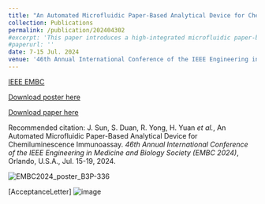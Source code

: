 ```yaml
---
title: "An Automated Microfluidic Paper-Based Analytical Device for Chemiluminescence Immunoassay"
collection: Publications
permalink: /publication/202404302
#excerpt: 'This paper introduces a high-integrated microfluidic paper-based analytical device (μPAD) that has a reliable and programmable rotary valve and automated injection device. By controlling the rotation of valves, different regions on the μPAD can be connected or disconnected, allowing reagents to be effectively transported to the test zone. In order to address the limitations of traditional chemiluminescent immunoassays (CLIA), which involve expensive equipment and extensive manual operations, we utilize a smartphone to read the results and program each component of the device to automate the detection process. As a proof-of-concept, we conducted the detection of rabbit IgG under optimized experimental conditions (H2O2 concentration at 0.1 M, HRP-conjugated antibody concentration at 150 μg/mL, and plasma treatment time of 4 minutes), achieving a limit of detection of 3.58 pM. Our device combines the multifunctionality of μPAD with the sensitivity and specificity of CLIA, which potentially advances the development of point-of-care testing.'
#paperurl: ''
date: 7-15 Jul. 2024
venue: '46th Annual International Conference of the IEEE Engineering in Medicine and Biology Society (EMBC)'
---
```


[IEEE EMBC](https://ieeexplore.ieee.org/abstract/document/10782768)

[Download poster here](https://github.com/RuiqiYong/RuiqiYong.github.io/blob/master/_publications/EMBC2024_poster_B5P-336.pdf)

[Download paper here](https://github.com/RuiqiYong/RuiqiYong.github.io/blob/master/_publications/2024-12-17-An_Automated_Microfluidic_Paper-Based_Analytical_Device_for_Chemiluminescence_Immunoassay.pdf)

Recommended citation: J. Sun, S. Duan, R. Yong, H. Yuan _et al._, An Automated Microfluidic Paper-Based Analytical Device for Chemiluminescence Immunoassay. _46th Annual International Conference of the IEEE Engineering in Medicine and Biology Society (EMBC 2024)_, Orlando, U.S.A., Jul. 15-19, 2024.

![EMBC2024_poster_B3P-336](https://github.com/RuiqiYong/RuiqiYong.github.io/assets/174031439/ba5c0ecc-b0e1-4435-9617-40db487ce940)

[AcceptanceLetter]
![image](https://github.com/EnderHangYuan/EnderHangYuan.github.io/assets/98693538/89c1e78c-61ee-4cc2-859d-d293fb3b6ce2)

